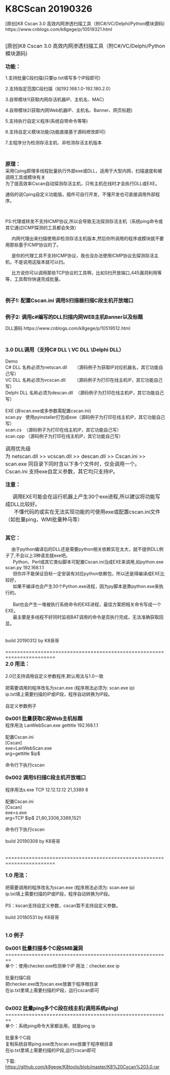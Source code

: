# K8CScan 20190326

<p>[原创]K8 Cscan 3.0 高效内网渗透扫描工具（附C#/VC/Delphi/Python模块源码) <br />
 https://www.cnblogs.com/k8gege/p/10519321.html  <br /> <br />
<p><span style="font-size: 16px;">[原创]K8 Cscan 3.0 高效内网渗透扫描工具（附C#/VC/Delphi/Python模块源码) </span><br /><br /><strong><span style="font-size: 16px;">功能：</span></strong></p>
<p>1.支持批量C段扫描(只要ip.txt填写多个IP段即可)</p>
<p>2.支持指定范围C段扫描（如192.168.1.0-192.180.2.0）</p>
<p>3.自带模块1(获取内网存活机器IP、主机名、MAC)</p>
<p>4.自带模块2(获取内网Web机器IP、主机名、Banner、网页标题)</p>
<p>5.支持执行自定义程序(系统自带命令等等)</p>
<p>6.支持自定义模块功能(功能直接基于源码修改即可)</p>
<p>7.主程序分为检测存活主机、非检测存活主机版本</p>
<p>&nbsp;</p>
<p><span style="font-size: 16px;"><strong>原理：</strong></span><br />采用Cping原理多线程批量执行外部exe或DLL，适用于大型内网，扫描速度和被调用工具或模块有关<br />为了提高效率Cscan自动探测存活主机，只有主机在线时才会执行DLL或EXE。</p>
<p>通俗的说Cping自定义功能版，插件可自行开发，不懂开发也可直接调用外部程序。</p>
<p>&nbsp;</p>
<p>PS:代理或转发不支持ICMP协议,所以会导致无法探测存活主机（系统ping命令或其它通过ICMP探测的工具都会失效）</p>
<p>&nbsp;&nbsp;&nbsp;&nbsp; 内网代理出来扫描使用非检测存活主机版本,然后你所调用的程序或模块就不要用那些基于ICMP协议的了。</p>
<p>&nbsp;&nbsp;&nbsp;&nbsp; 是你的代理工具不支持ICMP协议，我也没办法使用ICMP协议去探测存活主机，不是说用这版本就可以扫。</p>
<p>&nbsp;&nbsp;&nbsp;&nbsp; 比方说你可以调用那些TCP协议的工具啊，比如S扫开放端口,445漏洞利用等等，工具帮你快速完成批量。</p>
<p>&nbsp;</p>
<p><span style="font-size: 16px;"><strong>例子1: 配置Cscan.ini 调用S扫描器扫描C段主机开放端口</strong></span></p>
<p><img src="https://img2018.cnblogs.com/blog/1463611/201903/1463611-20190312200210710-22698312.png" alt="" /></p>
<p><strong><span style="font-size: 16px;">例子2: 调用c#编写的DLL扫描内网WEB主机Banner以及标题</span></strong></p>
<p>DLL源码 https://www.cnblogs.com/k8gege/p/10519512.html</p>
<p><img src="https://img2018.cnblogs.com/blog/1463611/201903/1463611-20190312200408983-358773201.jpg" alt="" /></p>
<p><br /><span style="font-size: 16px;"><strong>3.0 DLL调用（支持C# DLL \ VC DLL \Delphi DLL）</strong></span><br /><br />Demo<br />C# DLL 名称必须为netscan.dll &nbsp;&nbsp; &nbsp; （源码例子为获取IP对应机器名，其它功能自己写）<br />VC DLL 名称必须为vcscan.dll &nbsp;&nbsp;&nbsp; &nbsp; （源码例子为打印在线主机IP，其它功能自己写）<br />Delphi DLL 名称必须为descan.dll&nbsp; （源码例子为打印在线主机IP，其它功能自己写）<br /><br />EXE (非scan.exe或多参数需配置cscan.ini)<br />scan.py&nbsp;&nbsp; 使用pyinstaller打包成exe（源码例子为打印在线主机IP，其它功能自己写）<br />scan.cs&nbsp; （源码例子为打印在线主机IP，其它功能自己写）<br />scan.cpp （源码例子为打印在线主机IP，其它功能自己写）<br /><br /><span style="font-size: 16px;">调用优先级</span><br /><span style="font-size: 16px;">为 netscan.dll &gt;&gt; vcscan.dll &gt;&gt; descan.dll &gt;&gt; Cscan.ini &gt;&gt; scan.exe 同目录下同时含以下多个文件时，仅会调用一个。</span><br /><span style="font-size: 16px;">Cscan.ini 支持exe自定义参数，其它均只支持IP。</span><br /><br /><span style="font-size: 16px;"><strong>注意：</strong></span></p>
<p><span style="font-size: 16px;"><strong>&nbsp;&nbsp;&nbsp;&nbsp;&nbsp; </strong>调用EXE可能会在运行机器上产生30个exe进程,所以建议将功能写成DLL比较好。</span><br /><span style="font-size: 16px;">&nbsp;&nbsp; &nbsp;&nbsp; 不懂代码的或实在无法实现功能的可使用exe或配置cscan.ini文件（如批量ping，WMI批量种马等）</span><br /><br />&nbsp;&nbsp; &nbsp; &nbsp;<br /><span style="font-size: 16px;"><strong>其它：</strong></span></p>
<p><span style="font-size: 16px;"><strong>&nbsp;&nbsp;&nbsp;&nbsp; </strong></span>由于python编译后的DLL还是需要python相关依赖实在太大，就不提供DLL例子了,不会以上3种语言就exe吧。<br />&nbsp;&nbsp; &nbsp;&nbsp; Python、Perl或其它类似脚本可配置Cscan.ini当成EXE来调用,如python.exe scan.py 192.168.1.1<br />&nbsp;&nbsp; &nbsp;&nbsp; 但你并不能保证目标一定安装有对应python依赖包，所以还是得编译成EXE比较好，<br />&nbsp;&nbsp; &nbsp;&nbsp; 如果不编译也会产生30个Python.exe进程，因为py脚本是靠python.exe来执行的。<br /><br />&nbsp;&nbsp;&nbsp;&nbsp;&nbsp; Bat也会产生一堆被执行系统命令的EXE进程，最佳方案把相关命令写成一个EXE。<br />&nbsp;&nbsp; &nbsp;&nbsp; 最主要是多线程不好同时监视BAT调用的命令是否执行完成，无法准确获取回显。<br />&nbsp;&nbsp; &nbsp; &nbsp;<br />&nbsp;&nbsp; &nbsp; &nbsp;<br />build 20190312 by K8哥哥<br /><br />=======================================================================<br /><span style="font-size: 16px;"><strong>2.0 用法：</strong></span><br /><br />2.0已支持调用自定义参数程序,默认用法与1.0一致<br /><br />把需要调用的程序改名为scan.exe (程序用法必须为: scan.exe ip)<br />ip.txt填上需要扫描的IP或IP段，程序自动转换为IP段。<br /><br />自定义参数例子<br /><br /><strong><span style="font-size: 16px;">0x001 批量获取C段Web主机标题</span></strong><br />程序用法 LanWebScan.exe gettitle 192.168.1.1<br /><br />配置Cscan.ini<br />[Cscan]<br />exe=LanWebScan.exe<br />arg=gettitle $ip$<br /><br />命令行下执行cscan<br /><br /><strong><span style="font-size: 16px;">0x002 调用S扫描C段主机开放端口</span></strong><br /><br />程序用法s.exe TCP 12.12.12.12 21,3389 8<br /><br />配置Cscan.ini<br />[Cscan]<br />exe=s.exe<br />arg=TCP $ip$ 21,80,3306,3389,1521<br /><br />命令行下执行cscan<br /><br />build 20190308 by K8哥哥<br /><br /><br />=======================================================================<br /><br /><span style="font-size: 16px;"><strong>1.0 用法：</strong></span><br /><br />把需要调用的程序改名为scan.exe (程序用法必须为: scan.exe ip)<br />ip.txt填上需要扫描的IP或IP段，程序自动转换为IP段。<br /><br />PS：kscan支持自定义参数，cscan暂不支持自定义参数。<br /><br />build 20180531 by K8哥哥<br /><br /><br /><span style="font-size: 16px;"><strong>1.0 例子</strong> </span><br />&nbsp;<br /><span style="font-size: 16px;"><strong>0x001 批量扫描多个C段SMB漏洞</strong></span><br />========================================================<br />单个：使用checker.exe检测单个IP 用法：checker.exe ip<br /><br />批量扫描C段<br />把checker.exe改为scan.exe放置于程序根目录<br />在ip.txt里填上需要扫描的IP段，运行cscan即可<br /><br /><br /><strong><span style="font-size: 16px;">0x002 批量ping多个C段在线主机(调用系统ping)</span></strong><br />========================================================<br />单个：系统ping命令大家都会用，就是ping ip<br /><br />批量多个C段<br />复制系统自带ping.exe改为scan.exe放置于程序根目录<br />在ip.txt里填上需要扫描的IP段,运行cscan即可</p>
<p>下载:<br /><a href="https://github.com/k8gege/K8tools/blob/master/K8%20Cscan%203.0.rar" target="_blank">https://github.com/k8gege/K8tools/blob/master/K8%20Cscan%203.0.rar</a></p>
